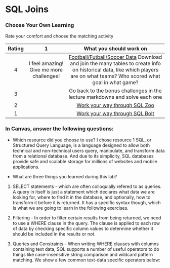 # SQL Joins

### Choose Your Own Learning

Rate your comfort and choose the matching activity

| Rating |                    1                     |                                                                                                               What you should work on                                                                                                               |
| :----: | :--------------------------------------: | :-------------------------------------------------------------------------------------------------------------------------------------------------------------------------------------------------------------------------------------------------: |
|   4    | I feel amazing! Give me more challenges! | [Football/Futball/Soccer Data](https://github.com/jokecamp/FootballData/tree/master/openFootballData) Download and join the many tables to create info on historical data, like which players are on what teams? Who scored what goal in what game? |
|   3    |                              |                                                                                     Go back to the bonus challenges in the lecture markdowns and solve each one                                                                                     |
|   2    |                              |                                                                                                 [Work your way through SQL Zoo](https://sqlzoo.net)                                                                                                 |
|   1    |                              |                                                                                                [Work your way through SQL Bolt](https://sqlbolt.com)                                                                              

### In Canvas, answer the following questions:

- Which resource did you choose to use?
I chose resource 1 SQL, or Structured Query Language, is a language designed to allow both technical and non-technical users query, manipulate, and transform data from a relational database. And due to its simplicity, SQL databases provide safe and scalable storage for millions of websites and mobile applications.

- What are three things you learned during this lab?

1. SELECT statements - which are often colloquially refered to as queries. A query in itself is just a statement which declares what data we are looking for, where to find it in the database, and optionally, how to transform it before it is returned. It has a specific syntax though, which is what we are going to learn in the following exercises.

2. Filtering - In order to filter certain results from being returned, we need to use a WHERE clause in the query. The clause is applied to each row of data by checking specific column values to determine whether it should be included in the results or not.

3. Queries and Constraints - When writing WHERE clauses with columns containing text data, SQL supports a number of useful operators to do things like case-insensitive string comparison and wildcard pattern matching. We show a few common text-data specific operators below: